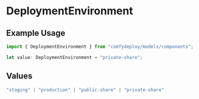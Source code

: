 # DeploymentEnvironment

## Example Usage

```typescript
import { DeploymentEnvironment } from "comfydeploy/models/components";

let value: DeploymentEnvironment = "private-share";
```

## Values

```typescript
"staging" | "production" | "public-share" | "private-share"
```